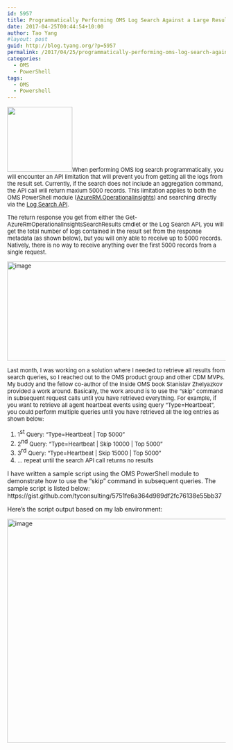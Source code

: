 ```yaml
---
id: 5957
title: Programmatically Performing OMS Log Search Against a Large Result Set
date: 2017-04-25T00:44:54+10:00
author: Tao Yang
#layout: post
guid: http://blog.tyang.org/?p=5957
permalink: /2017/04/25/programmatically-performing-oms-log-search-against-a-large-result-set/
categories:
  - OMS
  - PowerShell
tags:
  - OMS
  - Powershell
---
```

<span style="font-size: small;"><a href="http://blog.tyang.org/wp-content/uploads/2017/04/Operations-Management-Suite-OMS.png"><img class="alignleft wp-image-5960 size-thumbnail" src="http://blog.tyang.org/wp-content/uploads/2017/04/Operations-Management-Suite-OMS-150x150.png" alt="" width="150" height="150" /></a>When performing OMS log search programmatically, you will encounter an API limitation that will prevent you from getting all the logs from the result set. Currently, if the search does not include an aggregation command, the API call will return maxium 5000 records. This limitation applies to both the OMS PowerShell module (</span><a href="https://docs.microsoft.com/en-us/powershell/module/azurerm.operationalinsights"><span style="font-size: small;">AzureRM.OperationalInsights</span></a><span style="font-size: small;">) and searching directly via the </span><a href="https://docs.microsoft.com/en-us/azure/log-analytics/log-analytics-log-search-api"><span style="font-size: small;">Log Search API</span></a><span style="font-size: small;">.</span>

<span style="font-size: small;">The return response you get from either the Get-AzureRmOperationalInsightsSearchResults cmdlet or the Log Search API, you will get the total number of logs contained in the result set from the response metadata (as shown below), but you will only able to receive up to 5000 records. Natively, there is no way to receive anything over the first 5000 records from a single request.</span>

<a href="http://blog.tyang.org/wp-content/uploads/2017/04/image.png"><span style="font-size: small;"><img style="background-image: none; padding-top: 0px; padding-left: 0px; display: inline; padding-right: 0px; border: 0px;" title="image" src="http://blog.tyang.org/wp-content/uploads/2017/04/image_thumb.png" alt="image" width="603" height="229" border="0" /></span></a>

<span style="font-size: small;">Last month, I was working on a solution where I needed to retrieve all results from search queries, so I reached out to the OMS product group and other CDM MVPs. My buddy and the fellow co-author of the Inside OMS book Stanislav Zhelyazkov provided a work around. Basically, the work around is to use the “skip” command in subsequent request calls until you have retrieved everything. For example, if you want to retrieve all agent heartbeat events using query “Type=Heartbeat”, you could perform multiple queries until you have retrieved all the log entries as shown below:</span>
<ol>
 	<li><span style="font-size: small;">1</span><sup><span style="font-size: small;">st</span></sup><span style="font-size: small;"> Query: “Type=Heartbeat | Top 5000”</span></li>
 	<li><span style="font-size: small;">2</span><sup><span style="font-size: small;">nd</span></sup><span style="font-size: small;"> Query: “Type=Heartbeat | Skip 10000 | Top 5000”</span></li>
 	<li><span style="font-size: small;">3</span><sup><span style="font-size: small;">rd</span></sup><span style="font-size: small;"> Query: “Type=Heartbeat | Skip 15000 | Top 5000”</span></li>
 	<li><span style="font-size: small;">… repeat until the search API call returns no results</span></li>
</ol>
I have written a sample script using the OMS PowerShell module to demonstrate how to use the “skip” command in subsequent queries. The sample script is listed below:
https://gist.github.com/tyconsulting/5751fe6a364d989df2fc76138e55bb37

Here’s the script output based on my lab environment:

<a href="http://blog.tyang.org/wp-content/uploads/2017/04/image-1.png"><img style="background-image: none; padding-top: 0px; padding-left: 0px; display: inline; padding-right: 0px; border: 0px;" title="image" src="http://blog.tyang.org/wp-content/uploads/2017/04/image_thumb-1.png" alt="image" width="607" height="517" border="0" /></a>